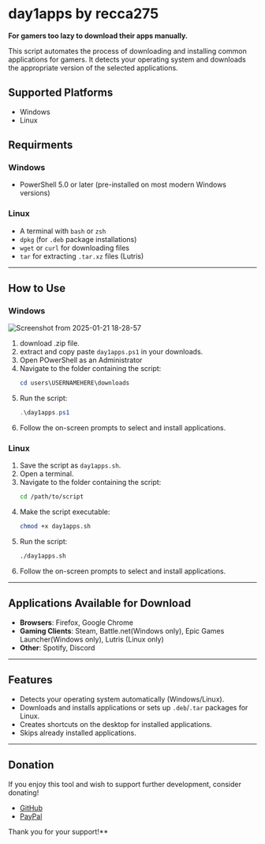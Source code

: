 # day1apps by recca275

**For gamers too lazy to download their apps manually.**

This script automates the process of downloading and installing common applications for gamers. It detects your operating system and downloads the appropriate version of the selected applications.

## Supported Platforms
- Windows
- Linux

## Requirments

### Windows
- PowerShell 5.0 or later (pre-installed on most modern Windows versions)

### Linux
- A terminal with `bash` or `zsh`
- `dpkg` (for `.deb` package installations)
- `wget` or `curl` for downloading files
- `tar` for extracting `.tar.xz` files (Lutris)

---

## How to Use

### Windows

![Screenshot from 2025-01-21 18-28-57](https://github.com/user-attachments/assets/af54ffbd-79da-40e8-ace4-a8118ae3c0dd)
1. download .zip file.
2. extract and copy paste `day1apps.ps1` in your downloads.
3. Open POwerShell as an Administrator
4. Navigate to the folder containing the script:
   ```powershell
   cd users\USERNAMEHERE\downloads 
   ```
5. Run the script:
   ```powershell
   .\day1apps.ps1
   ```
6. Follow the on-screen prompts to select and install applications.

### Linux
1. Save the script as `day1apps.sh`.
2. Open a terminal.
3. Navigate to the folder containing the script:
   ```bash
   cd /path/to/script
   ```
4. Make the script executable:
   ```bash
   chmod +x day1apps.sh
   ```
5. Run the script:
   ```bash
   ./day1apps.sh
   ```
6. Follow the on-screen prompts to select and install applications.

---

## Applications Available for Download
- **Browsers**: Firefox, Google Chrome
- **Gaming Clients**: Steam, Battle.net(Windows only), Epic Games Launcher(Windows only), Lutris (Linux only)
- **Other**: Spotify, Discord

---

## Features
- Detects your operating system automatically (Windows/Linux).
- Downloads and installs applications or sets up `.deb`/`.tar` packages for Linux.
- Creates shortcuts on the desktop for installed applications.
- Skips already installed applications.

---

## Donation
If you enjoy this tool and wish to support further development, consider donating!

- [GitHub](https://www.github.com/recca275)
- [PayPal](https://www.paypal.me/recca275)

Thank you for your support!**
